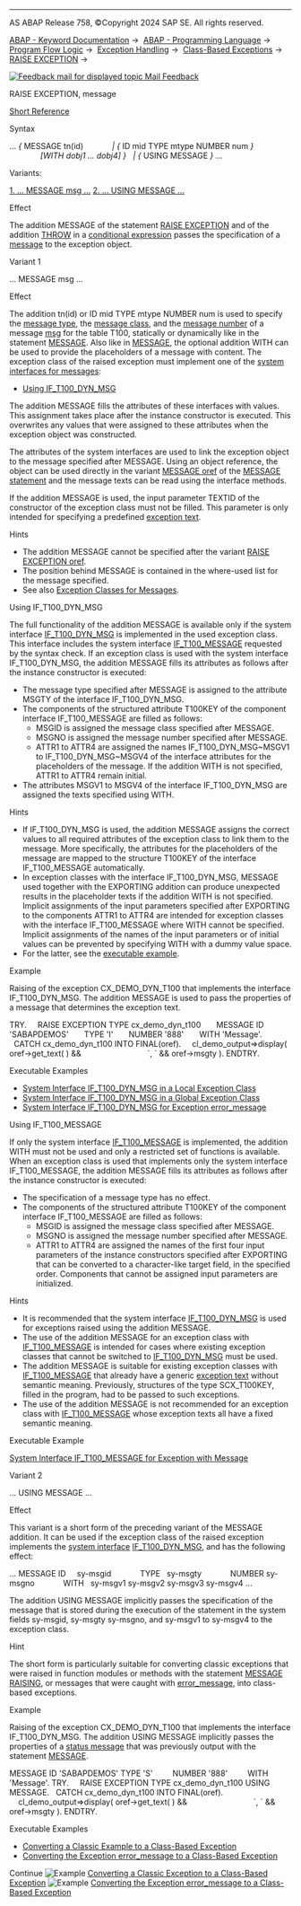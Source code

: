   

* * *

AS ABAP Release 758, ©Copyright 2024 SAP SE. All rights reserved.

[ABAP - Keyword Documentation](javascript:call_link\('abenabap.htm'\)) →  [ABAP - Programming Language](javascript:call_link\('abenabap_reference.htm'\)) →  [Program Flow Logic](javascript:call_link\('abenabap_flow_logic.htm'\)) →  [Exception Handling](javascript:call_link\('abenabap_exceptions.htm'\)) →  [Class-Based Exceptions](javascript:call_link\('abenexceptions.htm'\)) →  [RAISE EXCEPTION](javascript:call_link\('abapraise_exception_class.htm'\)) → 

 [![](Mail.gif?object=Mail.gif "Feedback mail for displayed topic") Mail Feedback](mailto:f1_help@sap.com?subject=Feedback%20on%20ABAP%20Documentation&body=Document:%20RAISE%20EXCEPTION%2C%20message%2C%20ABAPRAISE_EXCEPTION_MESSAGE%2C%20758%0D%0A%0D%0AError:%0D%0A%0D%0A%0D%0A%0D%0ASuggestion%20for%20improvement:)

RAISE EXCEPTION, message

[Short Reference](javascript:call_link\('abapraise_exception_shortref.htm'\))

Syntax

... *{* MESSAGE tn(id)
            *|* *{* ID mid TYPE mtype NUMBER num *}*
              *\[*WITH dobj1 ... dobj4*\]* *}*
  *|* *{* USING MESSAGE *}* ...

Variants:

[1\. ... MESSAGE msg ...](#!ABAP_VARIANT_1@1@)
[2\. ... USING MESSAGE ...](#!ABAP_VARIANT_2@2@)

Effect

The addition MESSAGE of the statement [RAISE EXCEPTION](javascript:call_link\('abapraise_exception_class.htm'\)) and of the addition [THROW](javascript:call_link\('abenconditional_expression_result.htm'\)) in a [conditional expression](javascript:call_link\('abenconditional_expressions.htm'\)) passes the specification of a [message](javascript:call_link\('abenmessage_glosry.htm'\) "Glossary Entry") to the exception object.

Variant 1   

... MESSAGE msg ...

Effect

The addition tn(id) or ID mid TYPE mtype NUMBER num is used to specify the [message type](javascript:call_link\('abenmessage_type_glosry.htm'\) "Glossary Entry"), the [message class](javascript:call_link\('abenmessage_class_glosry.htm'\) "Glossary Entry"), and the [message number](javascript:call_link\('abenmessage_number_glosry.htm'\) "Glossary Entry") of a message [msg](javascript:call_link\('abapmessage_msg.htm'\)) for the table T100, statically or dynamically like in the statement [MESSAGE](javascript:call_link\('abapmessage.htm'\)). Also like in [MESSAGE](javascript:call_link\('abapmessage.htm'\)), the optional addition WITH can be used to provide the placeholders of a message with content. The exception class of the raised exception must implement one of the [system interfaces for messages](javascript:call_link\('abenmessage_interfaces.htm'\)):

-   [Using IF\_T100\_DYN\_MSG](#abapraise-exception-message-1-------using-if--t100--message---@ITOC@@ABAPRAISE_EXCEPTION_MESSAGE_2)

The addition MESSAGE fills the attributes of these interfaces with values. This assignment takes place after the instance constructor is executed. This overwrites any values that were assigned to these attributes when the exception object was constructed.

The attributes of the system interfaces are used to link the exception object to the message specified after MESSAGE. Using an object reference, the object can be used directly in the variant [MESSAGE oref](javascript:call_link\('abapmessage_msg.htm'\)) of the [MESSAGE statement](javascript:call_link\('abapmessage.htm'\)) and the message texts can be read using the interface methods.

If the addition MESSAGE is used, the input parameter TEXTID of the constructor of the exception class must not be filled. This parameter is only intended for specifying a predefined [exception text](javascript:call_link\('abenexception_texts.htm'\)).

Hints

-   The addition MESSAGE cannot be specified after the variant [RAISE EXCEPTION oref](javascript:call_link\('abapraise_exception_class.htm'\)).
-   The position behind MESSAGE is contained in the where-used list for the message specified.
-   See also [Exception Classes for Messages](javascript:call_link\('abenmessage_exceptions.htm'\)).

Using IF\_T100\_DYN\_MSG   

The full functionality of the addition MESSAGE is available only if the system interface [IF\_T100\_DYN\_MSG](javascript:call_link\('abenif_t100_dyn_msg.htm'\)) is implemented in the used exception class. This interface includes the system interface [IF\_T100\_MESSAGE](javascript:call_link\('abenif_t100_message.htm'\)) requested by the syntax check. If an exception class is used with the system interface IF\_T100\_DYN\_MSG, the addition MESSAGE fills its attributes as follows after the instance constructor is executed:

-   The message type specified after MESSAGE is assigned to the attribute MSGTY of the interface IF\_T100\_DYN\_MSG.
-   The components of the structured attribute T100KEY of the component interface IF\_T100\_MESSAGE are filled as follows:
    -   MSGID is assigned the message class specified after MESSAGE.
    -   MSGNO is assigned the message number specified after MESSAGE.
    -   ATTR1 to ATTR4 are assigned the names IF\_T100\_DYN\_MSG~MSGV1 to IF\_T100\_DYN\_MSG~MSGV4 of the interface attributes for the placeholders of the message. If the addition WITH is not specified, ATTR1 to ATTR4 remain initial.
-   The attributes MSGV1 to MSGV4 of the interface IF\_T100\_DYN\_MSG are assigned the texts specified using WITH.

Hints

-   If IF\_T100\_DYN\_MSG is used, the addition MESSAGE assigns the correct values to all required attributes of the exception class to link them to the message. More specifically, the attributes for the placeholders of the message are mapped to the structure T100KEY of the interface IF\_T100\_MESSAGE automatically.
-   In exception classes with the interface IF\_T100\_DYN\_MSG, MESSAGE used together with the EXPORTING addition can produce unexpected results in the placeholder texts if the addition WITH is not specified. Implicit assignments of the input parameters specified after EXPORTING to the components ATTR1 to ATTR4 are intended for exception classes with the interface IF\_T100\_MESSAGE where WITH cannot be specified. Implicit assignments of the names of the input parameters or of initial values can be prevented by specifying WITH with a dummy value space.
-   For the latter, see the [executable example](javascript:call_link\('abenmessage_interface_reuse_abexa.htm'\)).

Example

Raising of the exception CX\_DEMO\_DYN\_T100 that implements the interface IF\_T100\_DYN\_MSG. The addition MESSAGE is used to pass the properties of a message that determines the exception text.

TRY.
    RAISE EXCEPTION TYPE cx\_demo\_dyn\_t100
      MESSAGE ID 'SABAPDEMOS'
      TYPE 'I'
      NUMBER '888'
      WITH 'Message'.
  CATCH cx\_demo\_dyn\_t100 INTO FINAL(oref).
    cl\_demo\_output=>display( oref->get\_text( ) &&
                             \`, \` && oref->msgty ).
ENDTRY.

Executable Examples

-   [System Interface IF\_T100\_DYN\_MSG in a Local Exception Class](javascript:call_link\('abenraise_message_abexa.htm'\))
-   [System Interface IF\_T100\_DYN\_MSG in a Global Exception Class](javascript:call_link\('abenraise_message_global_abexa.htm'\))
-   [System Interface IF\_T100\_DYN\_MSG for Exception error\_message](javascript:call_link\('abenraise_error_message_abexa.htm'\))

Using IF\_T100\_MESSAGE   

If only the system interface [IF\_T100\_MESSAGE](javascript:call_link\('abenif_t100_message.htm'\)) is implemented, the addition WITH must not be used and only a restricted set of functions is available. When an exception class is used that implements only the system interface IF\_T100\_MESSAGE, the addition MESSAGE fills its attributes as follows after the instance constructor is executed:

-   The specification of a message type has no effect.
-   The components of the structured attribute T100KEY of the component interface IF\_T100\_MESSAGE are filled as follows:
    -   MSGID is assigned the message class specified after MESSAGE.
    -   MSGNO is assigned the message number specified after MESSAGE.
    -   ATTR1 to ATTR4 are assigned the names of the first four input parameters of the instance constructors specified after EXPORTING that can be converted to a character-like target field, in the specified order. Components that cannot be assigned input parameters are initialized.

Hints

-   It is recommended that the system interface [IF\_T100\_DYN\_MSG](javascript:call_link\('abenif_t100_dyn_msg.htm'\)) is used for exceptions raised using the addition MESSAGE.
-   The use of the addition MESSAGE for an exception class with [IF\_T100\_MESSAGE](javascript:call_link\('abenif_t100_message.htm'\)) is intended for cases where existing exception classes that cannot be switched to [IF\_T100\_DYN\_MSG](javascript:call_link\('abenif_t100_dyn_msg.htm'\)) must be used.
-   The addition MESSAGE is suitable for existing exception classes with [IF\_T100\_MESSAGE](javascript:call_link\('abenif_t100_message.htm'\)) that already have a generic [exception text](javascript:call_link\('abenexception_texts.htm'\)) without semantic meaning. Previously, structures of the type SCX\_T100KEY, filled in the program, had to be passed to such exceptions.
-   The use of the addition MESSAGE is not recommended for an exception class with [IF\_T100\_MESSAGE](javascript:call_link\('abenif_t100_message.htm'\)) whose exception texts all have a fixed semantic meaning.

Executable Example

[System Interface IF\_T100\_MESSAGE for Exception with Message](javascript:call_link\('abenmessage_interface_reuse_abexa.htm'\))

Variant 2   

... USING MESSAGE ...

Effect

This variant is a short form of the preceding variant of the MESSAGE addition. It can be used if the exception class of the raised exception implements the [system interface](javascript:call_link\('abenmessage_interfaces.htm'\)) [IF\_T100\_DYN\_MSG](javascript:call_link\('abenif_t100_dyn_msg.htm'\)), and has the following effect:

... MESSAGE ID     sy-msgid
            TYPE   sy-msgty
            NUMBER sy-msgno
            WITH   sy-msgv1 sy-msgv2 sy-msgv3 sy-msgv4 ...

The addition USING MESSAGE implicitly passes the specification of the message that is stored during the execution of the statement in the system fields sy-msgid, sy-msgty sy-msgno, and sy-msgv1 to sy-msgv4 to the exception class.

Hint

The short form is particularly suitable for converting classic exceptions that were raised in function modules or methods with the statement [MESSAGE RAISING](javascript:call_link\('abapmessage_raising.htm'\)), or messages that were caught with [error\_message](javascript:call_link\('abapcall_function_parameter.htm'\)), into class-based exceptions.

Example

Raising of the exception CX\_DEMO\_DYN\_T100 that implements the interface IF\_T100\_DYN\_MSG. The addition USING MESSAGE implicitly passes the properties of a [status message](javascript:call_link\('abenstatus_message_glosry.htm'\) "Glossary Entry") that was previously output with the statement [MESSAGE](javascript:call_link\('abapmessage.htm'\)).

MESSAGE ID 'SABAPDEMOS' TYPE 'S'
        NUMBER '888'
        WITH 'Message'.
TRY.
    RAISE EXCEPTION TYPE cx\_demo\_dyn\_t100 USING MESSAGE.
  CATCH cx\_demo\_dyn\_t100 INTO FINAL(oref).
    cl\_demo\_output=>display( oref->get\_text( ) &&
                             \`, \` && oref->msgty ).
ENDTRY.

Executable Examples

-   [Converting a Classic Example to a Class-Based Exception](javascript:call_link\('abenraise_message_glbl_shrt_abexa.htm'\))
-   [Converting the Exception error\_message to a Class-Based Exception](javascript:call_link\('abenraise_error_message_shrt_abexa.htm'\))

Continue
![Example](exa.gif "Example") [Converting a Classic Exception to a Class-Based Exception](javascript:call_link\('abenraise_message_glbl_shrt_abexa.htm'\))
![Example](exa.gif "Example") [Converting the Exception error\_message to a Class-Based Exception](javascript:call_link\('abenraise_error_message_shrt_abexa.htm'\))